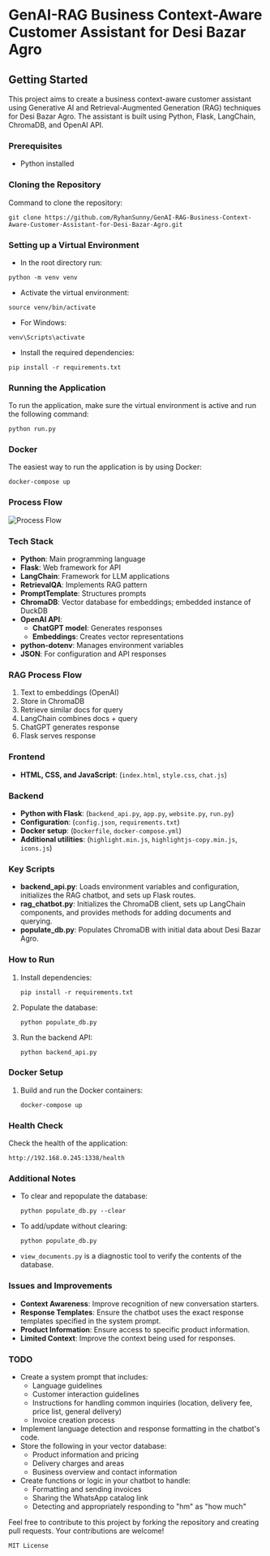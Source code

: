 
# GenAI-RAG Business Context-Aware Customer Assistant for Desi Bazar Agro

## Getting Started

This project aims to create a business context-aware customer assistant using Generative AI and Retrieval-Augmented Generation (RAG) techniques for Desi Bazar Agro. The assistant is built using Python, Flask, LangChain, ChromaDB, and OpenAI API.

### Prerequisites

- Python installed

### Cloning the Repository

Command to clone the repository:
```
git clone https://github.com/RyhanSunny/GenAI-RAG-Business-Context-Aware-Customer-Assistant-for-Desi-Bazar-Agro.git
```

### Setting up a Virtual Environment

- In the root directory run:
```
python -m venv venv
```
- Activate the virtual environment:
```
source venv/bin/activate
```
- For Windows:
```
venv\Scripts\activate
```
- Install the required dependencies:
```
pip install -r requirements.txt
```

### Running the Application

To run the application, make sure the virtual environment is active and run the following command:
```
python run.py
```

### Docker

The easiest way to run the application is by using Docker:
```
docker-compose up
```

### Process Flow

![Process Flow](./images/process-flow.png)

### Tech Stack

- **Python**: Main programming language
- **Flask**: Web framework for API
- **LangChain**: Framework for LLM applications
- **RetrievalQA**: Implements RAG pattern
- **PromptTemplate**: Structures prompts
- **ChromaDB**: Vector database for embeddings; embedded instance of DuckDB
- **OpenAI API**:
  - **ChatGPT model**: Generates responses
  - **Embeddings**: Creates vector representations
- **python-dotenv**: Manages environment variables
- **JSON**: For configuration and API responses

### RAG Process Flow

1. Text to embeddings (OpenAI)
2. Store in ChromaDB
3. Retrieve similar docs for query
4. LangChain combines docs + query
5. ChatGPT generates response
6. Flask serves response

### Frontend

- **HTML, CSS, and JavaScript**: (`index.html`, `style.css`, `chat.js`)

### Backend

- **Python with Flask**: (`backend_api.py`, `app.py`, `website.py`, `run.py`)
- **Configuration**: (`config.json`, `requirements.txt`)
- **Docker setup**: (`Dockerfile`, `docker-compose.yml`)
- **Additional utilities**: (`highlight.min.js`, `highlightjs-copy.min.js`, `icons.js`)

### Key Scripts

- **backend_api.py**: Loads environment variables and configuration, initializes the RAG chatbot, and sets up Flask routes.
- **rag_chatbot.py**: Initializes the ChromaDB client, sets up LangChain components, and provides methods for adding documents and querying.
- **populate_db.py**: Populates ChromaDB with initial data about Desi Bazar Agro.

### How to Run

1. Install dependencies:
   ```
   pip install -r requirements.txt
   ```
2. Populate the database:
   ```
   python populate_db.py
   ```
3. Run the backend API:
   ```
   python backend_api.py
   ```

### Docker Setup

1. Build and run the Docker containers:
   ```
   docker-compose up
   ```

### Health Check

Check the health of the application:
```
http://192.168.0.245:1338/health
```

### Additional Notes

- To clear and repopulate the database:
  ```
  python populate_db.py --clear
  ```
- To add/update without clearing:
  ```
  python populate_db.py
  ```
- `view_documents.py` is a diagnostic tool to verify the contents of the database.

### Issues and Improvements

- **Context Awareness**: Improve recognition of new conversation starters.
- **Response Templates**: Ensure the chatbot uses the exact response templates specified in the system prompt.
- **Product Information**: Ensure access to specific product information.
- **Limited Context**: Improve the context being used for responses.

### TODO

- Create a system prompt that includes:
  - Language guidelines
  - Customer interaction guidelines
  - Instructions for handling common inquiries (location, delivery fee, price list, general delivery)
  - Invoice creation process
- Implement language detection and response formatting in the chatbot's code.
- Store the following in your vector database:
  - Product information and pricing
  - Delivery charges and areas
  - Business overview and contact information
- Create functions or logic in your chatbot to handle:
  - Formatting and sending invoices
  - Sharing the WhatsApp catalog link
  - Detecting and appropriately responding to "hm" as "how much"

Feel free to contribute to this project by forking the repository and creating pull requests. Your contributions are welcome!

```
MIT License
```
